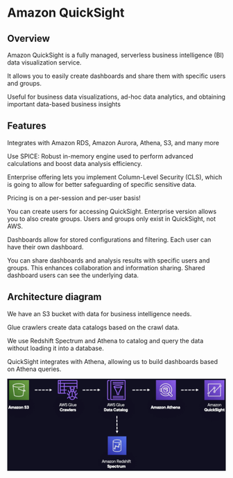 # Amazon QuickSight

## Overview

Amazon QuickSight is a fully managed, serverless business intelligence (BI) data visualization service.

It allows you to easily create dashboards and share them with specific users and groups.

Useful for business data visualizations, ad-hoc data analytics, and obtaining important data-based business insights

## Features

Integrates with Amazon RDS, Amazon Aurora, Athena, S3, and many more

Use SPICE: Robust in-memory engine used to perform advanced calculations and boost data analysis efficiency.

Enterprise offering lets you implement Column-Level Security (CLS), which is going to allow for better safeguarding of specific sensitive data.

Pricing is on a per-session and per-user basis!

You can create users for accessing QuickSight. Enterprise version allows you to also create groups. Users and groups only exist in QuickSight, not AWS.

Dashboards allow for stored configurations and filtering. Each user can have their own dashboard.

You can share dashboards and analysis results with specific users and groups. This enhances collaboration and information sharing. Shared dashboard users can see the underlying data.


## Architecture diagram

We have an S3 bucket with data for business intelligence needs.

Glue crawlers create data catalogs based on the crawl data.

We use Redshift Spectrum and Athena to catalog and query the data without loading it into a database.

QuickSight integrates with Athena, allowing us to build dashboards based on Athena queries.

![](images/quicksight-arch.png)

